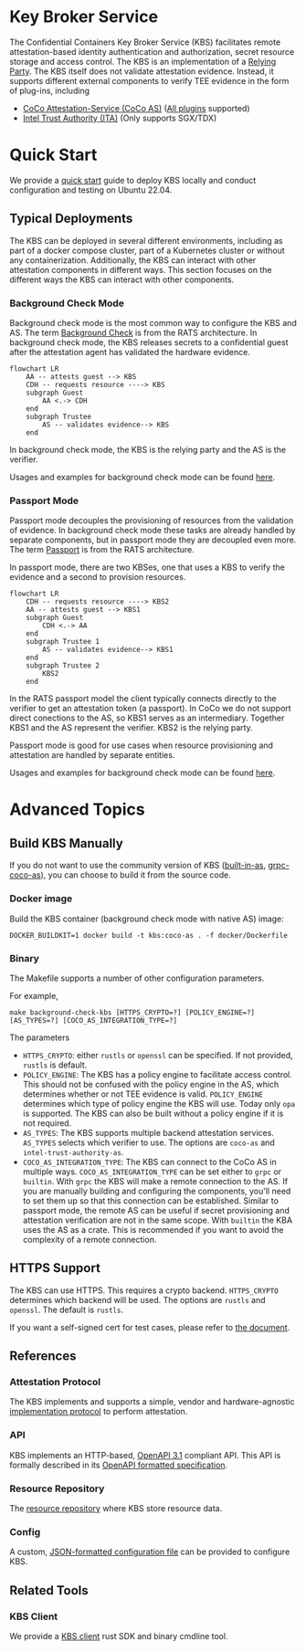 # Key Broker Service

The Confidential Containers Key Broker Service (KBS) facilitates remote attestation-based identity authentication and authorization, secret resource storage and access control.
The KBS is an implementation of a [Relying Party](https://www.ietf.org/archive/id/draft-ietf-rats-architecture-22.html).
The KBS itself does not validate attestation evidence. Instead, it supports different external components to verify TEE evidence in the form of plug-ins, including
- [CoCo Attestation-Service (CoCo AS)](../attestation-service/) ([All plugins](../attestation-service/README.md#attestation-service) supported)
- [Intel Trust Authority (ITA)](src/api/src/attestation/intel_trust_authority/) (Only supports SGX/TDX)

# Quick Start

We provide a [quick start](./quickstart.md) guide to deploy KBS locally and conduct configuration and testing on Ubuntu 22.04.

## Typical Deployments

The KBS can be deployed in several different environments, including as part of a docker compose cluster, part of a Kubernetes cluster
or without any containerization. Additionally, the KBS can interact with other attestation components in different ways.
This section focuses on the different ways the KBS can interact with other components.

### Background Check Mode

Background check mode is the most common way to configure the KBS and AS.
The term [Background Check](https://www.ietf.org/archive/id/draft-ietf-rats-architecture-22.html#section-5.2) is from the RATS architecture.
In background check mode, the KBS releases secrets to a confidential guest after the attestation agent has validated the hardware evidence.

```mermaid
flowchart LR
    AA -- attests guest --> KBS
    CDH -- requests resource ----> KBS
    subgraph Guest
        AA <.-> CDH
    end
    subgraph Trustee
        AS -- validates evidence--> KBS
    end
```
In background check mode, the KBS is the relying party and the AS is the verifier.

Usages and examples for background check mode can be found [here](./quickstart.md#background-check-mode).

### Passport Mode

Passport mode decouples the provisioning of resources from the validation of evidence.
In background check mode these tasks are already handled by separate components,
but in passport mode they are decoupled even more.
The term [Passport](https://www.ietf.org/archive/id/draft-ietf-rats-architecture-22.html#section-5.1) is from the RATS architecture.

In passport mode, there are two KBSes, one that uses a KBS to verify the evidence and a second to provision resources.

```mermaid
flowchart LR
    CDH -- requests resource ----> KBS2
    AA -- attests guest --> KBS1
    subgraph Guest
        CDH <.-> AA
    end
    subgraph Trustee 1
        AS -- validates evidence--> KBS1
    end
    subgraph Trustee 2
        KBS2
    end
```

In the RATS passport model the client typically connects directly to the verifier to get an attestation token (a passport).
In CoCo we do not support direct conections to the AS, so KBS1 serves as an intermediary.
Together KBS1 and the AS represent the verifier.
KBS2 is the relying party.

Passport mode is good for use cases when resource provisioning and attestation are handled by separate entities.

Usages and examples for background check mode can be found [here](./quickstart.md#passport-mode).

# Advanced Topics

## Build KBS Manually

If you do not want to use the community version of KBS ([built-in-as](https://github.com/confidential-containers/trustee/pkgs/container/staged-images%2Fkbs), [grpc-coco-as](https://github.com/confidential-containers/trustee/pkgs/container/staged-images%2Fkbs-grpc-as)), you can choose to build it from the source code.

### Docker image

Build the KBS container (background check mode with native AS) image:

```shell
DOCKER_BUILDKIT=1 docker build -t kbs:coco-as . -f docker/Dockerfile
```

### Binary

The Makefile supports a number of other configuration parameters.

For example,
```shell
make background-check-kbs [HTTPS_CRYPTO=?] [POLICY_ENGINE=?] [AS_TYPES=?] [COCO_AS_INTEGRATION_TYPE=?]
```

The parameters
- `HTTPS_CRYPTO`: either `rustls` or `openssl` can be specified. If not provided, `rustls` is default.
- `POLICY_ENGINE`: The KBS has a policy engine to facilitate access control. This should not be confused with the policy engine in the AS, which determines whether or not TEE evidence is valid. `POLICY_ENGINE` determines which type of policy engine the KBS will use. Today only `opa` is supported. The KBS can also be built without a policy engine
if it is not required.
- `AS_TYPES`: The KBS supports multiple backend attestation services. `AS_TYPES` selects which verifier to use. The options are `coco-as` and `intel-trust-authority-as`.
- `COCO_AS_INTEGRATION_TYPE`:  The KBS can connect to the CoCo AS in multiple ways. `COCO_AS_INTEGRATION_TYPE` can be set either to `grpc` or `builtin`. With `grpc` the KBS will make a remote connection to the AS. If you are manually building and configuring the components, you'll need to set them up so that this connection can be established. Similar to passport mode, the remote AS can be useful if secret provisioning and attestation verification are not in the same scope. With `builtin` the KBA uses the AS as a crate. This is recommended if you want to avoid the complexity of a remote connection.

## HTTPS Support

The KBS can use HTTPS. This requires a crypto backend.
`HTTPS_CRYPTO` determines which backend will be used.
The options are `rustls` and `openssl`. The default is `rustls`.

If you want a self-signed cert for test cases, please refer to [the document](docs/self-signed-https.md).

## References

### Attestation Protocol
The KBS implements and supports a simple, vendor and hardware-agnostic
[implementation protocol](./docs/kbs_attestation_protocol.md) to perform attestation.

### API
KBS implements an HTTP-based, [OpenAPI 3.1](https://spec.openapis.org/oas/v3.1.0) compliant API.
This API is formally described in its [OpenAPI formatted specification](./docs/kbs.yaml).

### Resource Repository
The [resource repository](./docs/resource_repository.md) where KBS store resource data.

### Config
A custom, [JSON-formatted configuration file](./docs/config.md) can be provided to configure KBS.

## Related Tools

### KBS Client
We provide a [KBS client](./tools/client/README.md) rust SDK and binary cmdline tool.
